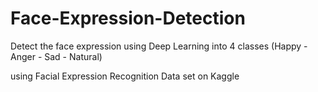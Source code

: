 # Face-Expression-Detection
Detect the face expression using Deep Learning into 4 classes (Happy - Anger - Sad - Natural)

using Facial Expression Recognition Data set on Kaggle
